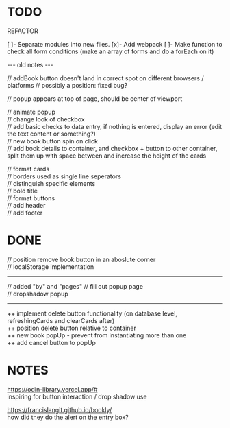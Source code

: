 # TODO

REFACTOR

[ ]- Separate modules into new files.
    [x]- Add webpack
[ ]- Make function to check all form conditions (make an array of forms and do a forEach on it)

--- old notes ---

// addBook button doesn't land in correct spot on different browsers / platforms
    // possibly a position: fixed bug?

// popup appears at top of page, should be center of viewport

// animate popup  
// change look of checkbox  
// add basic checks to data entry, if nothing is entered, display an error (edit the text content or something?)  
// new book button spin on click  
// add book details to container, and checkbox + button to other container, split them up with space between and increase the height of the cards

// format cards  
    // borders used as single line seperators    
    // distinguish specific elements    
        // bold title    
// format buttons    
// add header  
// add footer  


# DONE

// position remove book button in an aboslute corner  
// localStorage implementation    

---

// added "by" and "pages" 
// fill out popup page  
// dropshadow popup   

---

++ implement delete button functionality (on database level, refreshingCards and clearCards after)  
++ position delete button relative to container  
++ new book popUp - prevent from instantiating more than one    
++ add cancel button to popUp    

# NOTES

https://odin-library.vercel.app/#  
inspiring for button interaction / drop shadow use  

https://francislangit.github.io/bookly/  
how did they do the alert on the entry box?  